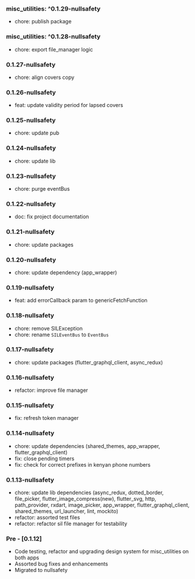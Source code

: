 ### misc_utilities: ^0.1.29-nullsafety

- chore: publish package

### misc_utilities: ^0.1.28-nullsafety

- chore: export file_manager logic

### 0.1.27-nullsafety

- chore: align covers copy

### 0.1.26-nullsafety

- feat: update validity period for lapsed covers

### 0.1.25-nullsafety

- chore: update pub

### 0.1.24-nullsafety

- chore: update lib

### 0.1.23-nullsafety

- chore: purge eventBus

### 0.1.22-nullsafety

- doc: fix project documentation

### 0.1.21-nullsafety

- chore: update packages

### 0.1.20-nullsafety

- chore: update dependency (app_wrapper)

### 0.1.19-nullsafety

- feat: add errorCallback param to genericFetchFunction

### 0.1.18-nullsafety

- chore: remove SILException
- chore: rename `SILEventBus` to `EventBus`

### 0.1.17-nullsafety

- chore: update packages (flutter_graphql_client, async_redux)

### 0.1.16-nullsafety

- refactor: improve file manager

### 0.1.15-nullsafety

- fix: refresh token manager

### 0.1.14-nullsafety

- chore: update dependencies (shared_themes, app_wrapper, flutter_graphql_client)
- fix: close pending timers
- fix: check for correct prefixes in kenyan phone numbers

### 0.1.13-nullsafety

- chore: update lib dependencies (async_redux, dotted_border, file_picker, flutter_image_compress(new), flutter_svg, http, path_provider, rxdart, image_picker, app_wrapper, flutter_graphql_client, shared_themes, url_launcher, lint, mockito)
- refactor: assorted test files
- refactor: refactor sil file manager for testability

### Pre - [0.1.12]

- Code testing, refactor and upgrading design system for misc_utilities on both apps
- Assorted bug fixes and enhancements
- Migrated to nullsafety

